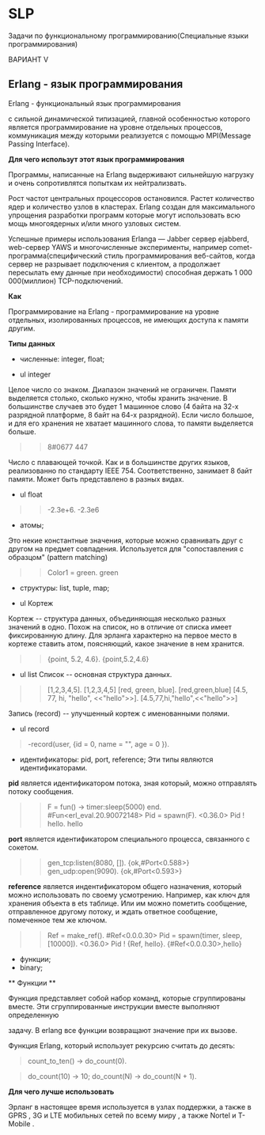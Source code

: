 # SLP
Задачи по функциональному программированию(Специальные языки программирования)

ВАРИАНТ V

## Erlang - язык программирования

Erlang - функциональный язык программирования 

с сильной динамической типизацией, главной особенностью которого является программирование на уровне отдельных процессов, коммуникация между которыми реализуется с помощью MPI(Message Passing Interface).

<b>Для чего использут этот язык программирования</b>

Программы, написанные на Erlang выдерживают сильнейшую нагрузку и очень сопротивлятся попыткам их нейтрализвать. 

Рост частот центральных процессоров остановился. Растет количество ядер и количество узлов в кластерах. Erlang создан для максимального упрощения разработки программ которые могут использовать всю мощь многоядерных и/или много узловых систем.

Успешные примеры использования Erlanga — Jabber сервер ejabberd, web-сервер YAWS и многочисленные эксперименты, например comet-программа(специфический стиль программирования веб-сайтов, когда сервер не разрывает подключения с клиентом, а продолжает пересылать ему данные при необходимости) способная держать 1 000 000(миллион) TCP-подключений.

<b>Как</b>

Программирование на Erlang - программирование на уровне отдельных, изолированных процессов, не имеющих доступа к памяти другим.

**Типы данных**

 - численные: integer, float;
 
* ul  integer

Целое число со знаком. Диапазон значений не ограничен. Памяти выделяется столько, сколько нужно, чтобы хранить значение. В большинстве случаев это будет 1 машинное слово (4 байта на 32-х разрядной платформе, 8 байт на 64-х разрядной). Если число большое, и для его хранения не хватает машинного слова, то памяти выделяется больше.

> > 8#0677
> 447

Число с плавающей точкой. Как и в большинстве других языков, реализованно по стандарту IEEE 754. Соответственно, занимает 8 байт памяти. Может быть представлено в разных видах.

* ul  float

> > -2.3e+6.
> -2.3e6

 - атомы;
 
 Это некие константные значения, которые можно сравнивать друг с другом на предмет совпадения. 
 Используется для "сопоставления с образцом" (pattern matching) 
 
> > Color1 = green.
>green

 - структуры: list, tuple, map;

* ul  Кортеж

Кортеж -- структура данных, объединяющая несколько разных значений в одно. Похож на список, но в отличие от списка имеет фиксированную длину. Для эрланга характерно на первое место в кортеже ставить атом, поясняющий, какое значение в нем хранится.


> > {point, 5.2, 4.6}.
> {point,5.2,4.6}

* ul list
Список -- основная структура данных. 

> > [1,2,3,4,5].
>[1,2,3,4,5]
> > [red, green, blue].
[red,green,blue]
> > [4.5, 77, hi, "hello", <<"hello">>].
> [4.5,77,hi,"hello",<<"hello">>]


Запись (record) -- улучшенный кортеж с именованными полями. 

* ul record
>  -record(user, {id = 0,
>             name = "",
>             age = 0
>             }).

 - идентификаторы: pid, port, reference;
Эти типы являются идентификаторами.

<b>pid</b> является идентификатором потока, зная который, можно отправлять потоку сообщения.

> > F = fun() -> timer:sleep(5000) end.
> #Fun<erl_eval.20.90072148>
> > Pid = spawn(F).
> <0.36.0>
> > Pid ! hello.
> hello

<b>port</b> является идентификатором специального процесса, связанного с сокетом.

> > gen_tcp:listen(8080, []).
> {ok,#Port<0.588>}
> > gen_udp:open(9090).
> {ok,#Port<0.593>}

<b>reference</b> является индентификатором общего назначения, который можно использовать по своему усмотрению. Например, как ключ для хранения объекта в ets таблице. Или им можно пометить сообщение, отправленное другому потоку, и ждать ответное сообщение, помеченное тем же ключом.

> > Ref = make_ref().
> #Ref<0.0.0.30>
> > Pid = spawn(timer, sleep, [10000]).
> <0.36.0>
> > Pid ! {Ref, hello}.
>{#Ref<0.0.0.30>,hello} 
 
 - функции;
 - binary;

** Функции **

Функция представляет собой набор команд, которые сгруппированы вместе. Эти сгруппированные инструкции вместе выполняют определенную 

задачу. В erlang все функции возвращают значение при их вызове.


Функция Erlang, который использует рекурсию считать до десять:

> count_to_ten() -> do_count(0).
 
> do_count(10) -> 10;
> do_count(N) -> do_count(N + 1).

<b>Для чего лучше использовать</b>

Эрланг в настоящее время используется в узлах поддержки, а также в GPRS , 3G и LTE мобильных сетей по всему миру , а также Nortel и T-Mobile .




